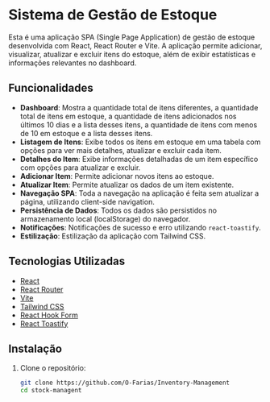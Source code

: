 # Sistema de Gestão de Estoque

Esta é uma aplicação SPA (Single Page Application) de gestão de estoque desenvolvida com React, React Router e Vite. A aplicação permite adicionar, visualizar, atualizar e excluir itens do estoque, além de exibir estatísticas e informações relevantes no dashboard.

## Funcionalidades

- **Dashboard**: Mostra a quantidade total de itens diferentes, a quantidade total de itens em estoque, a quantidade de itens adicionados nos últimos 10 dias e a lista desses itens, a quantidade de itens com menos de 10 em estoque e a lista desses itens.
- **Listagem de Itens**: Exibe todos os itens em estoque em uma tabela com opções para ver mais detalhes, atualizar e excluir cada item.
- **Detalhes do Item**: Exibe informações detalhadas de um item específico com opções para atualizar e excluir.
- **Adicionar Item**: Permite adicionar novos itens ao estoque.
- **Atualizar Item**: Permite atualizar os dados de um item existente.
- **Navegação SPA**: Toda a navegação na aplicação é feita sem atualizar a página, utilizando client-side navigation.
- **Persistência de Dados**: Todos os dados são persistidos no armazenamento local (localStorage) do navegador.
- **Notificações**: Notificações de sucesso e erro utilizando `react-toastify`.
- **Estilização**: Estilização da aplicação com Tailwind CSS.

## Tecnologias Utilizadas

- [React](https://reactjs.org/)
- [React Router](https://reactrouter.com/)
- [Vite](https://vitejs.dev/)
- [Tailwind CSS](https://tailwindcss.com/)
- [React Hook Form](https://react-hook-form.com/)
- [React Toastify](https://fkhadra.github.io/react-toastify/)

## Instalação

1. Clone o repositório:
   ```bash
   git clone https://github.com/O-Farias/Inventory-Management
   cd stock-managent
   ```
